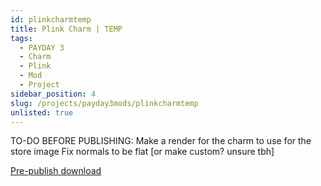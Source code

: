 ```yaml
---
id: plinkcharmtemp
title: Plink Charm | TEMP
tags:
  - PAYDAY 3
  - Charm
  - Plink
  - Mod
  - Project
sidebar_position: 4
slug: /projects/payday3mods/plinkcharmtemp
unlisted: true
---
```


TO-DO BEFORE PUBLISHING:
Make a render for the charm to use for the store image
Fix normals to be flat [or make custom? unsure tbh]

[Pre-publish download](static\mods\pd3\PlinkShamrockCharm\PlinkShamrockCharm.zip)